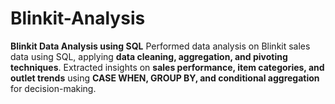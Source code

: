 # Blinkit-Analysis
**Blinkit Data Analysis using SQL**   Performed data analysis on Blinkit sales data using SQL, applying **data cleaning, aggregation, and pivoting techniques**. Extracted insights on **sales performance, item categories, and outlet trends** using **CASE WHEN, GROUP BY, and conditional aggregation** for decision-making.

